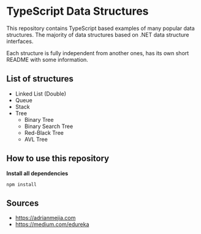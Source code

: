 # TypeScript Data Structures 

This repository contains TypeScript based examples of many
popular data structures. The majority of data structures based on .NET data structure interfaces.

Each structure is fully independent from another ones, has its own short README with some information.

## List of structures

* Linked List (Double)
* Queue
* Stack
* Tree
  * Binary Tree
  * Binary Search Tree
  * Red-Black Tree
  * AVL Tree

## How to use this repository

**Install all dependencies**
```
npm install
``` 

## Sources
* https://adrianmejia.com
* https://medium.com/edureka
